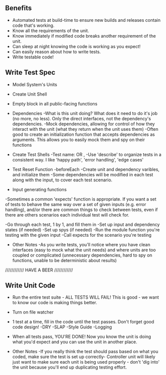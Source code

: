 Benefits
------------------------------------------------------------------

- Automated tests at build-time to ensure new builds and releases contain code that's working.
- Know all the requirements of the unit.
- Know immediately if modified code breaks another requirement of the unit.
- Can sleep at night knowing the code is working as you expect!
- Can easily reason about how to write tests.
- Write testable code!


Write Test Spec
------------------------------------------------------------------

- Model System's Units

- Create Unit Shell
 - Empty block in all public-facing functions

- Dependencies
 -What is this unit doing?  What does it need to do it's job (no more, no less).  Only the direct interfaces, not the dependency's dependencies.
 -Mock dependencies, allowing for control of how they interact with the unit (what they return when the unit uses them)
 -Often good to create an initialization function that accepts dependencies as arguments.  This allows you to easily mock them and spy on their functions

- Create Test Shells
 -Test name: <unit> <does something> <when something> OR <when something>, <unit> <does something>
 -Use 'describe' to organize tests in a consistent way.  I like 'happy path', 'error handling', 'edge cases'

- Test Reset Function
 -beforeEach
 -Create unit and dependency varibles, and initialize them
 -Some dependencies will be modified in each test along with the input, to cover each test scenario.

- Input generating functions

 -Sometimes a common 'expects' function is appropriate.  If you want a set of tests to behave the same way over a set of given inputs (e.g. error handling), and/or there are common things to check between tests, even if there are others scenarios each individual test will check for.

 -Go through each test, 1 by 1, and fill them in
 -Set up input and dependency states (if needed)
 -Set up spys (if needed)
 -Run the module function you're testing with the given input
 -Call expects for the scenario you're testing

- Other Notes
 -As you write tests, you'll notice where you have clean interfaces (easy to mock what the unit needs) and where units are too coupled or complicated (unnecessary dependencies, hard to spy on functions, unable to be deterministic about results)

//////////// HAVE A BEER ////////////


Write Unit Code
--------------------------------------------------------------------

- Run the entire test suite - ALL TESTS WILL FAIL! This is good - we want to know our code is making things better.
- Turn on file watcher
- 1 test at a time, fill in the code until the test passes.  Don't forget good code design!
 -DRY
 -SLAP
 -Style Guide
 -Logging
- When all tests pass, YOU'RE DONE! Now you know the unit is doing what you'd expect and you can use the unit in another place.


- Other Notes
 -If you really think the test should pass based on what you coded, make sure the test is set up correctly- Controller unit will likely just want to make sure each unit is being used properly - don't 'dig into' the unit because you'll end up duplicating testing effort.
